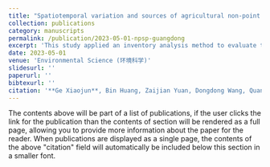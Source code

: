 ```yaml
---
title: "Spatiotemporal variation and sources of agricultural non-point source pollution load in Guangdong Province over the past 20 years"
collection: publications
category: manuscripts
permalink: /publication/2023-05-01-npsp-guangdong
excerpt: 'This study applied an inventory analysis method to evaluate the spatiotemporal changes and sources of agricultural non-point source pollution load in Guangdong Province from 2000 to 2020, identifying livestock and aquaculture as the major contributors and highlighting the Pearl River Delta as the most polluted region.'
date: 2023-05-01
venue: 'Environmental Science (环境科学)'
slidesurl: ''
paperurl: ''
bibtexurl: ''
citation: '**Ge Xiaojun**, Bin Huang, Zaijian Yuan, Dongdong Wang, Quanquan Wang, Jiacun Chen, Zhenyue Xie. (2023). "Spatiotemporal variation and sources of agricultural non-point source pollution load in Guangdong Province over the past 20 years." <i>Environmental Science</i>.'
---
```


The contents above will be part of a list of publications, if the user clicks the link for the publication than the contents of section will be rendered as a full page, allowing you to provide more information about the paper for the reader. When publications are displayed as a single page, the contents of the above "citation" field will automatically be included below this section in a smaller font.
